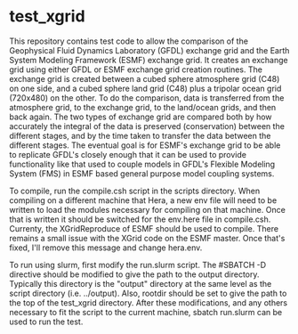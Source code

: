 # test_xgrid

  This repository contains test code to allow the comparison of the Geophysical Fluid Dynamics Laboratory (GFDL)
exchange grid and the Earth System Modeling Framework (ESMF) exchange grid. It creates an exchange grid using either 
GFDL or ESMF exchange grid creation routines. The exchange grid is created between a cubed sphere atmosphere grid (C48)
on one side, and a cubed sphere land grid (C48) plus a tripolar ocean grid (720x480) on the other. To do the comparison,
data is transferred from the atmosphere grid, to the exchange grid, to the land/ocean grids, and then back again. 
The two types of exchange grid are compared both by how accurately the integral of the data is preserved (conservation)
between the different stages, and by the time taken to transfer the data between the different stages. The eventual goal is 
for ESMF's exchange grid to be able to replicate GFDL's closely enough that it can be used to provide functionality like that
used to couple models in GFDL's Flexible Modeling System (FMS) in ESMF based general purpose model coupling systems. 

  To compile, run the compile.csh script in the scripts directory. When compiling on a
different machine that Hera, a new env file will need to be written to
load the modules necessary for compiling on that machine. Once that is
written it should be switched for the env.here file in compile.csh. Currenty,
the XGridReproduce of ESMF should be used to compile. There remains a small
issue with the XGrid code on the ESMF master. Once that's fixed, I'll remove
this message and change hera.env.

  To run using slurm, first modify the run.slurm script. The #SBATCH -D
directive should be modified to give the path to the output directory.
Typically this directory is the "output" directory at the same level
as the script directory (i.e. ../output). Also, rootdir should be set to
give the path to the top of the test_xgrid directory. After these
modifications, and any others necessary to fit the script to the current
machine, sbatch run.slurm can be used to run the test.

